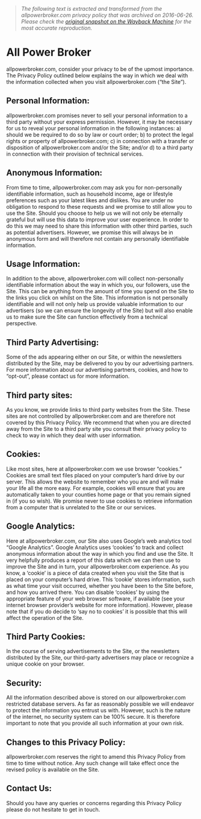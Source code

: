 > *The following text is extracted and transformed from the allpowerbroker.com privacy policy that was archived on 2016-06-26. Please check the [original snapshot on the Wayback Machine](https://web.archive.org/web/20160626203745id_/http%3A//www.allpowerbroker.com/privacy.html) for the most accurate reproduction.*

# All Power Broker

allpowerbroker.com, consider your privacy to be of the upmost importance. The Privacy Policy outlined below explains the way in which we deal with the information collected when you visit allpowerbroker.com (“the Site”).

## Personal Information:

allpowerbroker.com promises never to sell your personal information to a third party without your express permission. However, it may be necessary for us to reveal your personal information in the following instances: a) should we be required to do so by law or court order; b) to protect the legal rights or property of allpowerbroker.com; c) in connection with a transfer or disposition of allpowerbroker.com and/or the Site; and/or d) to a third party in connection with their provision of technical services.

## Anonymous Information: 

From time to time, allpowerbroker.com may ask you for non-personally identifiable information, such as household income, age or lifestyle preferences such as your latest likes and dislikes. You are under no obligation to respond to these requests and we promise to still allow you to use the Site. Should you choose to help us we will not only be eternally grateful but will use this data to improve your user experience. In order to do this we may need to share this information with other third parties, such as potential advertisers. However, we promise this will always be in anonymous form and will therefore not contain any personally identifiable information.

## Usage Information: 

In addition to the above, allpowerbroker.com will collect non-personally identifiable information about the way in which you, our followers, use the Site. This can be anything from the amount of time you spend on the Site to the links you click on whilst on the Site. This information is not personally identifiable and will not only help us provide valuable information to our advertisers (so we can ensure the longevity of the Site) but will also enable us to make sure the Site can function effectively from a technical perspective.

## Third Party Advertising: 

Some of the ads appearing either on our Site, or within the newsletters distributed by the Site, may be delivered to you by our advertising partners. For more information about our advertising partners, cookies, and how to “opt-out”, please contact us for more information.

## Third party sites: 

As you know, we provide links to third party websites from the Site. These sites are not controlled by allpowerbroker.com and are therefore not covered by this Privacy Policy. We recommend that when you are directed away from the Site to a third party site you consult their privacy policy to check to way in which they deal with user information.

## Cookies: 

Like most sites, here at allpowerbroker.com we use browser “cookies.” Cookies are small text files placed on your computer’s hard drive by our server. This allows the website to remember who you are and will make your life all the more easy. For example, cookies will ensure that you are automatically taken to your counties home page or that you remain signed in (if you so wish). We promise never to use cookies to retrieve information from a computer that is unrelated to the Site or our services.

## Google Analytics: 

Here at allpowerbroker.com, our Site also uses Google’s web analytics tool “Google Analytics”. Google Analytics uses ‘cookies’ to track and collect anonymous information about the way in which you find and use the Site. It very helpfully produces a report of this data which we can then use to improve the Site and in turn, your allpowerbroker.com experience. As you know, a ‘cookie’ is a piece of data created when you visit the Site that is placed on your computer’s hard drive. This ‘cookie’ stores information, such as what time your visit occurred, whether you have been to the Site before, and how you arrived there. You can disable ‘cookies’ by using the appropriate feature of your web browser software, if available (see your internet browser provider’s website for more information). However, please note that if you do decide to ‘say no to cookies’ it is possible that this will affect the operation of the Site.

## Third Party Cookies: 

In the course of serving advertisements to the Site, or the newsletters distributed by the Site, our third-party advertisers may place or recognize a unique cookie on your browser.

## Security: 

All the information described above is stored on our allpowerbroker.com restricted database servers. As far as reasonably possible we will endeavor to protect the information you entrust us with. However, such is the nature of the internet, no security system can be 100% secure. It is therefore important to note that you provide all such information at your own risk.

## Changes to this Privacy Policy:

allpowerbroker.com reserves the right to amend this Privacy Policy from time to time without notice. Any such change will take effect once the revised policy is available on the Site.

## Contact Us:

Should you have any queries or concerns regarding this Privacy Policy please do not hesitate to get in touch.
